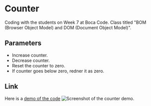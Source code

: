 # Counter
Coding with the students on Week 7 at Boca Code. 
Class titled "BOM (Browser Object Model) and DOM (Document Object Model)".

## Parameters
- Increase counter.
- Decrease counter.
- Reset the counter to zero.
- If counter goes below zero, redner it as zero.

## Link
Here is a [demo of the code](https://jsohndata-counter.web.app/)
![Screenshot of the counter demo.](https://raw.githubusercontent.com/jsohndata/counter/main/image/counter.png)


